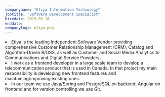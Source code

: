 ```yaml
---
companyname: "Etiya Information Technology"
jobtitle: "Software Development Specialist"
hiredate: 2019-03-18
enddate: 
companylogo: etiya.png
---
```

<li>Etiya is the leading Independent Software Vendor providing comprehensive Customer Relationship Management (CRM), Catalog and Algorithm-Driven B/OSS, as well as Customer and Social Media Analytics to Communications and Digital Service Providers.</li>  
<li>I work as a frontend developer in a large scale team to develop a telecommunication product that is used in Canada. In that project my main responsibility is developing new frontend features and maintaining/improving existing ones.
</li>  
<li>In our team we use Java/Spring and PostgreSQL on backend, Angular on frontend and for version controlling we use Git.
</li>